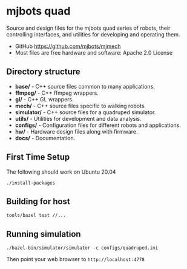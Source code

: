 mjbots quad
===========

Source and design files for the mjbots quad series of robots, their
controlling interfaces, and utilities for developing and operating
them.

* GitHub https://github.com/mjbots/mjmech
* Most files are free hardware and software: Apache 2.0 License

Directory structure
-------------------

* **base/** - C++ source files common to many applications.
* **ffmpeg/** - C++ ffmpeg wrappers.
* **gl/** - C++ GL wrappers.
* **mech/** - C++ source files specific to walking robots.
* **simulator/** - C++ source files for a quadruped simulator.
* **utils/** - Utilities for development and data analysis.
* **configs/** - Configuration files for different robots and applications.
* **hw/** - Hardware design files along with firmware.
* **docs/** - Documentation.


First Time Setup
----------------

The following should work on Ubuntu 20.04

```
./install-packages
```

Building for host
-----------------

```
tools/bazel test //...
```

Running simulation
------------------

```
./bazel-bin/simulator/simulator -c configs/quadruped.ini
```

Then point your web browser to `http://localhost:4778`

